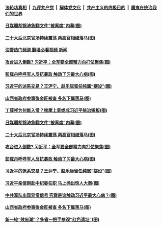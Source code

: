 ####  [法轮功真相](../../../../basic/blob/master/README.md?t=11101202) &nbsp;|&nbsp; [九评共产党](../../../../9ping.md/blob/master/README.md?t=11101202) &nbsp;|&nbsp; [解体党文化](../../../../jtdwh.md/blob/master/README.md?t=11101202)  &nbsp;|&nbsp; [共产主义的终极目的](../../../../gczydzjmd.md/blob/master/README.md?t=11101202) &nbsp;|&nbsp; [魔鬼在统治我们的世界](../../../../mgztzwmdsj.md/blob/master/README.md?t=11101202) 

#### [日媒曝胡锦涛急翻文件“被离席”内幕(图)](../pages/p2/1021294.md?t=11101202) 

#### [二十大后北京官场持续震荡 两高官相继落马(图)](../pages/p2/1021199.md?t=11101202) 

#### [油管热门频道 翻墙必看视频 新闻](http://129.146.143.75:81/youtube.html?11101202)

#### [攻台进入倒数? 习近平：全军要全部精力向打仗聚焦(图)](../pages/p2/1021255.md?t=11101202) 

#### [彭载舟呼呼军人反抗暴政 触动了习最大心病(图)](../pages/p2/1021159.md?t=11101202) 

#### [习近平的派系交易？王沪宁、赵乐际留任纯属“摆设”(图)](../pages/p2/1021205.md?t=11101202) 

#### [山西省政府参事张金旺被查 多名下属落马(图)](../pages/p2/1021189.md?t=11101202) 

#### [丁薛祥为何能入常？揣摩上意或成习近平统治短板(图)](../pages/p2/1021266.md?t=11101202) 

#### [日媒曝胡锦涛急翻文件“被离席”内幕(图)](../pages/p2/1021294.md?t=11101202) 

#### [二十大后北京官场持续震荡 两高官相继落马(图)](../pages/p2/1021199.md?t=11101202) 





#### [攻台进入倒数? 习近平：全军要全部精力向打仗聚焦(图)](../pages/p2/1021255.md?t=11101202) 


#### [彭载舟呼呼军人反抗暴政 触动了习最大心病(图)](../pages/p2/1021159.md?t=11101202) 

#### [习近平的派系交易？王沪宁、赵乐际留任纯属“摆设”(图)](../pages/p2/1021205.md?t=11101202) 

#### [习近平亲信刚赴中纪委任职 马上抛出惊人大案(图)](../pages/p2/1021214.md?t=11101202) 

#### [中共军队出现异常信号 究竟是谁触动习近平最大心病？(图)](../pages/p2/1021211.md?t=11101202) 




#### [山西省政府参事张金旺被查 多名下属落马(图)](../pages/p2/1021189.md?t=11101202) 


#### [新一轮“效忠潮”？多省一把手参观“红色遗址”(图)](../pages/p2/1021070.md?t=11101202) 


<img src='http://gfw-breaker.win/goodnews/indexes/p2.md' width='0px' height='0px'/>

